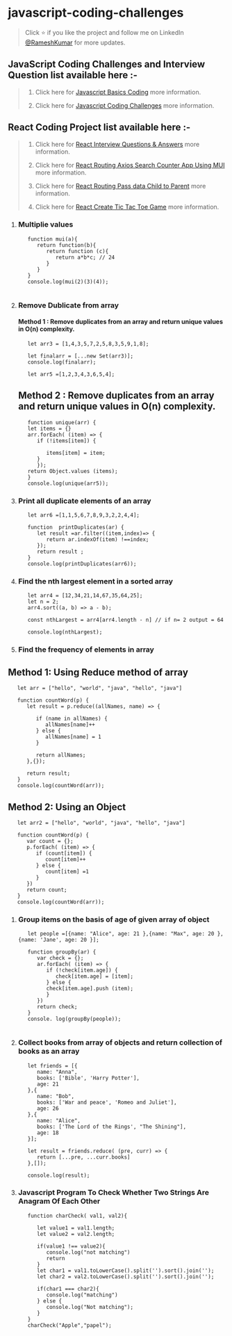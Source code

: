 # javascript-coding-challenges

   > Click :star: if you like the project and follow me on LinkedIn [@RameshKumar](https://www.linkedin.com/in/ramesh-kumar-choudhary/) for more updates.


   ## JavaScript Coding Challenges and Interview Question list available here :-

   >1. Click here for [Javascript Basics Coding](https://github.com/rseetech/javascript-basics) more information.
   >  
   >2. Click here for [Javascript Coding Challenges](https://github.com/rseetech/javascript-coding-challenges) more information.


   ## React Coding Project list available here :-

   >1. Click here for [React Interview Questions & Answers](https://github.com/rseetech/React-interview-questions) more information.
   >
   >2. Click here for [React Routing Axios Search Counter App Using MUI](https://github.com/rseetech/react-routing-axios-search-counter-app-using-mui) more information.
   >
   >3. Click here for [React Routing Pass data Child to Parent](https://github.com/rseetech/react-router-axios-pass-data-child-to-parent) more information.
   >
   >4. Click here for [React Create Tic Tac Toe Game](https://github.com/rseetech/react-create-tic-tac-toe-game) more information.

1. ### Multiplie values 
   
   ```
      function mui(a){
         return function(b){
            return function (c){
               return a*b*c; // 24
            }
         }
      }
      console.log(mui(2)(3)(4));
      
   ```

2. ### Remove Dublicate from array

   #### Method 1 : Remove duplicates from an array and return unique values in O(n) complexity.
   ```
      let arr3 = [1,4,3,5,7,2,5,8,3,5,9,1,8];

      let finalarr = [...new Set(arr3)];
      console.log(finalarr);

      let arr5 =[1,2,3,4,3,6,5,4];

   ```

   ## Method 2 : Remove duplicates from an array and return unique values in O(n) complexity.
   ```
      function unique(arr) {
      let items = {}
      arr.forEach( (item) => {
         if (!items[item]) {

            items[item] = item;
         }
         });	
      return Object.values (items);
      }
      console.log(unique(arr5));

   ```

1. ### Print all duplicate elements of an array

   ```
      let arr6 =[1,1,5,6,7,8,9,3,2,2,4,4];

      function  printDuplicates(ar) {
         let result =ar.filter((item,index)=> {
            return ar.indexOf(item) !==index;
         });
         return result ;
      }
      console.log(printDuplicates(arr6));

   ```

3. ### Find the nth largest element in a sorted array
   ```
      let arr4 = [12,34,21,14,67,35,64,25];
      let n = 2;
      arr4.sort((a, b) => a - b);

      const nthLargest = arr4[arr4.length - n] // if n= 2 output = 64

      console.log(nthLargest);

   ```

1. ### Find the frequency of elements in array

 ## Method 1: Using Reduce method of array

   ```
      let arr = ["hello", "world", "java", "hello", "java"]

      function countWord(p) {
         let result = p.reduce((allNames, name) => {

            if (name in allNames) {
               allNames[name]++
            } else {
               allNames[name] = 1
            }

            return allNames;
         },{});

         return result;
      }
      console.log(countWord(arr));

   ```

  ## Method 2: Using an Object

   ```
      let arr2 = ["hello", "world", "java", "hello", "java"]

      function countWord(p) {
         var count = {};
         p.forEach( (item) => {
            if (count[item]) {
               count[item]++
            } else {
               count[item] =1
            }
         })
         return count;
      }
      console.log(countWord(arr));

   ```

1. ### Group items on the basis of age of given array of object

   ```
      let people =[{name: "Alice", age: 21 },{name: "Max", age: 20 },{name: 'Jane', age: 20 }];

      function groupBy(ar) {
         var check = {};
         ar.forEach( (item) => {
            if (!check[item.age]) {
               check[item.age] = [item];
            } else {
            check[item.age].push (item);
            }
         })
         return check;
      }
      console. log(groupBy(people));
      
   ```

1. ### Collect books from array of objects and return collection of books as an array

   ```
      let friends = [{
         name: "Anna",
         books: ['Bible', 'Harry Potter'],
         age: 21
      },{
         name: "Bob",
         books: ['War and peace', 'Romeo and Juliet'],
         age: 26
      },{
         name: "Alice",
         books: ['The Lord of the Rings', "The Shining"],
         age: 18
      }];

      let result = friends.reduce( (pre, curr) => {
         return [...pre, ...curr.books]
      },[]);

      console.log(result);

   ```

1. ### Javascript Program To Check Whether Two Strings Are Anagram Of Each Other

   ```
      function charCheck( val1, val2){
   
         let value1 = val1.length;
         let value2 = val2.length;
         
         if(value1 !== value2){
            console.log("not matching")
            return
         }
         let char1 = val1.toLowerCase().split('').sort().join('');
         let char2 = val2.toLowerCase().split('').sort().join('');
         
         if(char1 === char2){
            console.log("matching")
         } else {
            console.log("Not matching");
         }
      }
      charCheck("Apple","papel");

   ```
   
